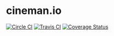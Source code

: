 # cineman.io

[![Circle CI](https://circleci.com/gh/circleci/mongofinil/tree/master.svg?style=shield)](https://circleci.com/gh/cinemanio/backend) [![Travis CI](https://img.shields.io/travis/cinemanio/backend.svg?branch=master)](https://travis-ci.org/cinemanio/backend) [![Coverage Status](https://coveralls.io/repos/cinemanio/backend/badge.svg?branch=master)](https://coveralls.io/r/cinemanio/backend)
